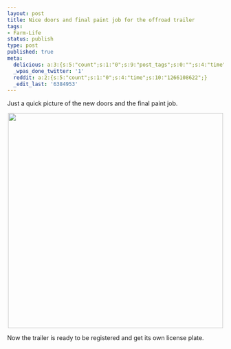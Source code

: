 ```yaml
---
layout: post
title: Nice doors and final paint job for the offroad trailer
tags:
- Farm-Life
status: publish
type: post
published: true
meta:
  delicious: a:3:{s:5:"count";s:1:"0";s:9:"post_tags";s:0:"";s:4:"time";s:10:"1266108620";}
  _wpas_done_twitter: '1'
  reddit: a:2:{s:5:"count";s:1:"0";s:4:"time";s:10:"1266108622";}
  _edit_last: '6384953'
---
```

Just a quick picture of the new doors and the final paint job.

<div style="text-align:center;"><a href="http://www.flickr.com/photos/34665899@N00/4253828337" title="View '' on Flickr.com"><img border="0" width="500" alt="" src="http://farm3.static.flickr.com/2695/4253828337_dc26c33953.jpg"></a></div>

Now the trailer is ready to be registered and get its own license plate.
